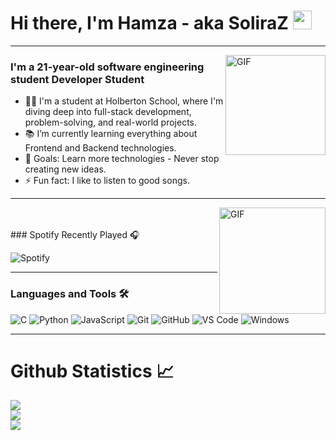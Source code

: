 # Hi there, I'm Hamza - aka SoliraZ <img width="30px" src="https://media.tenor.com/images/3b388fe03da271d2674faf85eb7c3fcd/tenor.gif" />

---



<img align="right" alt="GIF" height="160px" src="https://media.giphy.com/media/du3J3cXyzhj75IOgvA/giphy.gif" />

### I'm a 21-year-old software engineering student Developer Student


- 👨‍💻 I'm a student at Holberton School, where I'm diving deep into full-stack development, problem-solving, and real-world projects.
- 📚 I’m currently learning everything about Frontend and Backend technologies.
- 🚀 Goals: Learn more technologies - Never stop creating new ideas.
- ⚡ Fun fact: I like to listen to good songs.

---



<img align="right" alt="GIF" height="170px" src="https://media1.tenor.com/m/zbRyujBTF0AAAAAC/spotify.gif" />
<br><br>
### Spotify Recently Played 🎧

![Spotify](https://spotify-recently-played-readme.vercel.app/api?user=hxa82b0ez5q3jqv9xbj3xmvdg&count=3&unique=true)



---



### Languages and Tools 🛠 

![C](http://img.shields.io/badge/-C-A8B9CC?style=flat-square&logo=c&logoColor=ffffff)
![Python](http://img.shields.io/badge/-Python-3776AB?style=flat-square&logo=python&logoColor=ffffff)
![JavaScript](https://img.shields.io/badge/-JavaScript-%23F7DF1C?style=flat-square&logo=javascript&logoColor=000000&labelColor=%23F7DF1C&color=%23FFCE5A)
![Git](https://img.shields.io/badge/-Git-%23F05032?style=flat-square&logo=git&logoColor=%23ffffff)
![GitHub](https://img.shields.io/badge/-GitHub-181717?style=flat-square&logo=github)
![VS Code](http://img.shields.io/badge/-VS%20Code-007ACC?style=flat-square&logo=visual-studio-code&logoColor=ffffff)
![Windows](http://img.shields.io/badge/-Windows-0078D6?style=flat-square&logo=windows&logoColor=ffffff)

---


# Github Statistics 📈

![](https://github-readme-stats.vercel.app/api?username=SoliraZ&theme=tokyonight&hide_border=true&include_all_commits=false&count_private=false)<br/>
![](https://github-readme-streak-stats.herokuapp.com/?user=SoliraZ&theme=tokyonight&hide_border=true)<br/>
![](https://github-readme-stats.vercel.app/api/top-langs/?username=SoliraZ&theme=tokyonight&hide_border=true&include_all_commits=false&count_private=false&layout=compact)
